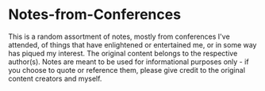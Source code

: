 # Notes-from-Conferences

This is a random assortment of notes, mostly from conferences I've attended, of things that have enlightened or entertained me, or in some way has piqued my interest. The original content belongs to the respective author(s). Notes are meant to be used for informational purposes only - if you choose to quote or reference them, please give credit to the original content creators and myself.
